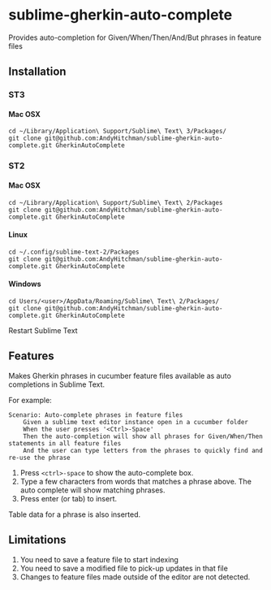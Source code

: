 sublime-gherkin-auto-complete
=============================

Provides auto-completion for Given/When/Then/And/But phrases in feature files

Installation
------------
### ST3

#### Mac OSX

    cd ~/Library/Application\ Support/Sublime\ Text\ 3/Packages/
    git clone git@github.com:AndyHitchman/sublime-gherkin-auto-complete.git GherkinAutoComplete

### ST2
#### Mac OSX

    cd ~/Library/Application\ Support/Sublime\ Text\ 2/Packages
    git clone git@github.com:AndyHitchman/sublime-gherkin-auto-complete.git GherkinAutoComplete

#### Linux

    cd ~/.config/sublime-text-2/Packages
    git clone git@github.com:AndyHitchman/sublime-gherkin-auto-complete.git GherkinAutoComplete

#### Windows

    cd Users/<user>/AppData/Roaming/Sublime\ Text\ 2/Packages/
    git clone git@github.com:AndyHitchman/sublime-gherkin-auto-complete.git GherkinAutoComplete

Restart Sublime Text 

Features
--------
Makes Gherkin phrases in cucumber feature files available as auto completions in Sublime Text.

For example:

    Scenario: Auto-complete phrases in feature files
        Given a sublime text editor instance open in a cucumber folder
        When the user presses '<Ctrl>-Space'
        Then the auto-completion will show all phrases for Given/When/Then statements in all feature files
        And the user can type letters from the phrases to quickly find and re-use the phrase

1. Press `<ctrl>-space` to show the auto-complete box.
2. Type a few characters from words that matches a phrase above. The auto complete will show matching phrases.
3. Press enter (or tab) to insert. 

Table data for a phrase is also inserted.

Limitations
-----------
1. You need to save a feature file to start indexing
2. You need to save a modified file to pick-up updates in that file
3. Changes to feature files made outside of the editor are not detected.
